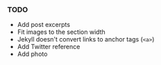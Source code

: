 ### TODO

- Add post excerpts
- Fit images to the section width
- Jekyll doesn't convert links to anchor tags (`<a>`)
- Add Twitter reference
- Add photo
